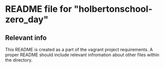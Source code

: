 # README file for "holbertonschool-zero_day"

## Relevant info

This README is created as a part of the vagrant project requirements. A proper README should include relevant infromation about other files within the directory.